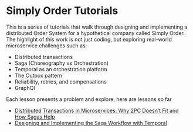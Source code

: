 # Simply Order Tutorials
This is a series of tutorials that walk through designing and implementing a distributed Order System for a hypothetical company called Simply Order.
The highlight of this work is not just coding, but exploring real-world microservice challenges such as:
- Distributed transactions
- Saga (Choreography vs Orchestration)
- Temporal as an orchestration platform
- The Outbox pattern
- Reliability, retries, and compensations
- GraphQl

Each lesson presents a problem and explore, here are lessons so far
- [Distributed Transactions in Microservices: Why 2PC Doesn’t Fit and How Sagas Help](https://dev.to/hassan314159/distributed-transactions-in-microservices-why-2pc-doesnt-fit-and-how-sagas-help-1lb)
- [Designing and Implementing the Saga Workflow with Temporal](https://dev.to/hassan314159/simply-order-part-2-designing-and-implementing-the-saga-workflow-with-temporal-3o23)
